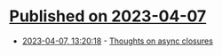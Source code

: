 # [Published on 2023-04-07](index.md)

* [2023-04-07, 13:20:18](https://lobste.rs/s/hs6qnz/thoughts_on_async_closures) - [Thoughts on async closures](https://smallcultfollowing.com/babysteps/blog/2023/03/29/thoughts-on-async-closures/)
